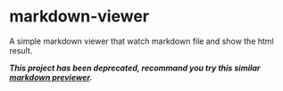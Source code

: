 # markdown-viewer
A simple markdown viewer that watch markdown file and show the html result.


___This project has been deprecated, recommand you try this similar [markdown previewer](https://github.com/Mesamo/MarkdownPreview).___

